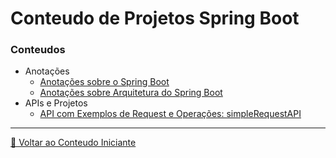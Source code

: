 # Conteudo de Projetos Spring Boot

### Conteudos

- Anotações
    - [Anotações sobre o Spring Boot](anotacoes_introdutorias.md)
    - [Anotações sobre Arquitetura do Spring Boot](architeture.md)
- APIs e Projetos
    - [API com Exemplos de Request e Operações: simpleRequestAPI](simpleRequestAPI/README.md)

---

[🍵 Voltar ao Conteudo Iniciante](../README.md)